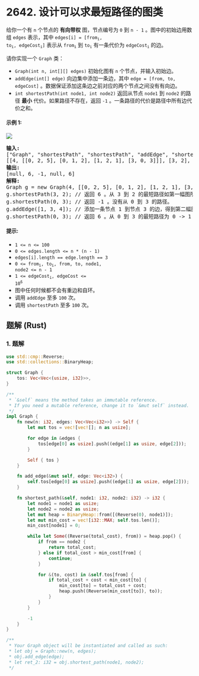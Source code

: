 # 2642. 设计可以求最短路径的图类
给你一个有 `n` 个节点的 **有向带权** 图，节点编号为 `0` 到 `n - 1` 。图中的初始边用数组 `edges` 表示，其中 <code>edges[i] = [from<sub>i</sub>, to<sub>i</sub>, edgeCost<sub>i</sub>]</code> 表示从 <code>from<sub>i</sub></code> 到 <code>to<sub>i</sub></code> 有一条代价为 <code>edgeCost<sub>i</sub></code> 的边。

请你实现一个 `Graph` 类：
* `Graph(int n, int[][] edges)` 初始化图有 `n` 个节点，并输入初始边。
* `addEdge(int[] edge)` 向边集中添加一条边，其中 `edge = [from, to, edgeCost]` 。数据保证添加这条边之前对应的两个节点之间没有有向边。
* `int shortestPath(int node1, int node2)` 返回从节点 `node1` 到 `node2` 的路径 **最小** 代价。如果路径不存在，返回 `-1` 。一条路径的代价是路径中所有边代价之和。

#### 示例 1:
![](https://assets.leetcode.com/uploads/2023/01/11/graph3drawio-2.png)
<pre>
<strong>输入:</strong>
["Graph", "shortestPath", "shortestPath", "addEdge", "shortestPath"]
[[4, [[0, 2, 5], [0, 1, 2], [1, 2, 1], [3, 0, 3]]], [3, 2], [0, 3], [[1, 3, 4]], [0, 3]]
<strong>输出:</strong>
[null, 6, -1, null, 6]
<strong>解释:</strong>
Graph g = new Graph(4, [[0, 2, 5], [0, 1, 2], [1, 2, 1], [3, 0, 3]]);
g.shortestPath(3, 2); // 返回 6 。从 3 到 2 的最短路径如第一幅图所示：3 -> 0 -> 1 -> 2 ，总代价为 3 + 2 + 1 = 6 。
g.shortestPath(0, 3); // 返回 -1 。没有从 0 到 3 的路径。
g.addEdge([1, 3, 4]); // 添加一条节点 1 到节点 3 的边，得到第二幅图。
g.shortestPath(0, 3); // 返回 6 。从 0 到 3 的最短路径为 0 -> 1 -> 3 ，总代价为 2 + 4 = 6 。
</pre>

#### 提示:
* `1 <= n <= 100`
* `0 <= edges.length <= n * (n - 1)`
* `edges[i].length == edge.length == 3`
* <code>0 <= from<sub>i</sub>, to<sub>i</sub>, from, to, node1, node2 <= n - 1</code>
* <code>1 <= edgeCost<sub>i</sub>, edgeCost <= 10<sup>6</sup></code>
* 图中任何时候都不会有重边和自环。
* 调用 `addEdge` 至多 `100` 次。
* 调用 `shortestPath` 至多 `100` 次。

## 题解 (Rust)

### 1. 题解
```Rust
use std::cmp::Reverse;
use std::collections::BinaryHeap;

struct Graph {
    tos: Vec<Vec<(usize, i32)>>,
}

/**
 * `&self` means the method takes an immutable reference.
 * If you need a mutable reference, change it to `&mut self` instead.
 */
impl Graph {
    fn new(n: i32, edges: Vec<Vec<i32>>) -> Self {
        let mut tos = vec![vec![]; n as usize];

        for edge in &edges {
            tos[edge[0] as usize].push((edge[1] as usize, edge[2]));
        }

        Self { tos }
    }

    fn add_edge(&mut self, edge: Vec<i32>) {
        self.tos[edge[0] as usize].push((edge[1] as usize, edge[2]));
    }

    fn shortest_path(&self, node1: i32, node2: i32) -> i32 {
        let node1 = node1 as usize;
        let node2 = node2 as usize;
        let mut heap = BinaryHeap::from([(Reverse(0), node1)]);
        let mut min_cost = vec![i32::MAX; self.tos.len()];
        min_cost[node1] = 0;

        while let Some((Reverse(total_cost), from)) = heap.pop() {
            if from == node2 {
                return total_cost;
            } else if total_cost > min_cost[from] {
                continue;
            }

            for &(to, cost) in &self.tos[from] {
                if total_cost + cost < min_cost[to] {
                    min_cost[to] = total_cost + cost;
                    heap.push((Reverse(min_cost[to]), to));
                }
            }
        }

        -1
    }
}

/**
 * Your Graph object will be instantiated and called as such:
 * let obj = Graph::new(n, edges);
 * obj.add_edge(edge);
 * let ret_2: i32 = obj.shortest_path(node1, node2);
 */
```
